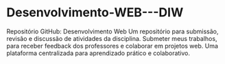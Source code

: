 # Desenvolvimento-WEB---DIW
Repositório GitHub: Desenvolvimento Web  Um repositório para submissão, revisão e discussão de atividades da disciplina. Submeter meus trabalhos, para receber feedback dos professores e colaborar em projetos web. Uma plataforma centralizada para aprendizado prático e colaborativo.
